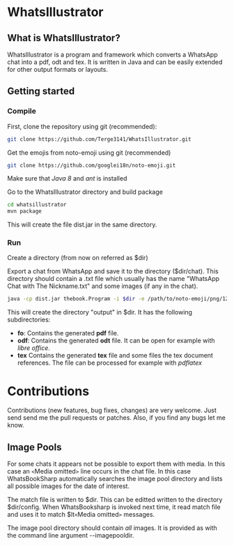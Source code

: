 # WhatsIllustrator

## What is WhatsIllustrator?
WhatsIllustrator is a program and framework which converts a WhatsApp chat into a pdf, odt and tex. It is written in Java and can be easily extended for other output formats or layouts.

## Getting started
### Compile
First, clone the repository using git (recommended):

```bash
git clone https://github.com/Terge3141/WhatsIllustrator.git
``` 

Get the emojis from noto-emoji using git (recommended)

```bash
git clone https://github.com/googlei18n/noto-emoji.git
``` 

Make sure that *Java 8* and *ant* is installed

Go to the WhatsIllustrator directory and build package
```bash
cd whatsillustrator
mvn package
```
This will create the file dist.jar in the same directory.

### Run
Create a directory (from now on referred as $dir)

Export a chat from WhatsApp and save it to the directory ($dir/chat). This directory should contain a .txt file which usually has the name "WhatsApp Chat with The Nickname.txt" and some images (if any in the chat).

```bash
java -cp dist.jar thebook.Program -i $dir -e /path/to/noto-emoji/png/128
```

This will create the directory "output" in $dir. It has the following subdirectories:

* **fo**: Contains the generated **pdf** file.
* **odf**: Contains the generated **odt** file. It can be open for example with *libre office*.
* **tex** Contains the generated **tex** file and some files the tex document references. The file can be processed for example with *pdflatex*

# Contributions
Contributions (new features, bug fixes, changes) are very welcome. Just send send me the pull requests or patches. Also, if you find any bugs let me know.

## Image Pools
For some chats it appears not be possible to export them with media. In this case an `<`Media omitted`>` line occurs in the chat file. In this case WhatsBookSharp automatically searches the image pool directory and lists all possible images for the date of interest.

The match file is written to $dir. This can be editted written to the directory $dir/config. When WhatsBooksharp is invoked next time, it read match file and uses it to match $lt`<`Media omitted`>` messages.

The image pool directory should contain *all* images. It is provided as with the command line argument --imagepooldir.
